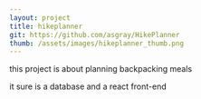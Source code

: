 ```yaml
---
layout: project
title: hikeplanner
git: https://github.com/asgray/HikePlanner
thumb: /assets/images/hikeplanner_thumb.png
---
```


this project is about planning backpacking meals

<!--more-->

it sure is a database and a react front-end
